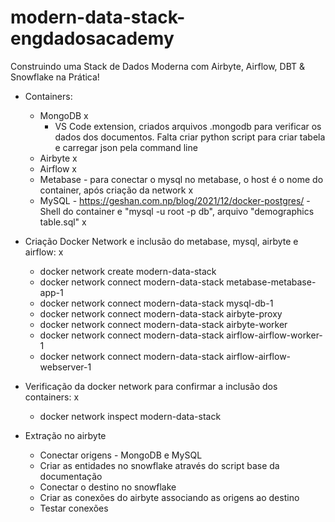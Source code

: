 # modern-data-stack-engdadosacademy

Construindo uma Stack de Dados Moderna com Airbyte, Airflow, DBT & Snowflake na Prática!

- Containers:
    - MongoDB x
        - VS Code extension, criados arquivos .mongodb para verificar os dados dos documentos. Falta criar python script para criar tabela e carregar json pela command line
    - Airbyte x
    - Airflow x
    - Metabase - para conectar o mysql no metabase, o host é o nome do container, após criação da network x
    - MySQL - https://geshan.com.np/blog/2021/12/docker-postgres/ - Shell do container e "mysql -u root -p db", arquivo "demographics table.sql" x

- Criação Docker Network e inclusão do metabase, mysql, airbyte e airflow: x
    - docker network create modern-data-stack
    - docker network connect modern-data-stack metabase-metabase-app-1
    - docker network connect modern-data-stack mysql-db-1
    - docker network connect modern-data-stack airbyte-proxy
    - docker network connect modern-data-stack airbyte-worker  
    - docker network connect modern-data-stack airflow-airflow-worker-1
    - docker network connect modern-data-stack airflow-airflow-webserver-1

- Verificação da docker network para confirmar a inclusão dos containers: x
    - docker network inspect modern-data-stack

- Extração no airbyte
    - Conectar origens - MongoDB e MySQL
    - Criar as entidades no snowflake através do script base da documentação
    - Conectar o destino no snowflake
    - Criar as conexões do airbyte associando as origens ao destino
    - Testar conexões
